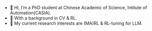- 👋 Hi, I’m a PhD student at Chinese Academic of Science, Intitute of Automation(CASIA).
- 👀 With a background in CV & RL.
- 🌱 My current research interests are (MA)RL & RL-tuning for LLM.

<!---
Marroh/Marroh is a ✨ special ✨ repository because its `README.md` (this file) appears on your GitHub profile.
You can click the Preview link to take a look at your changes.
--->
